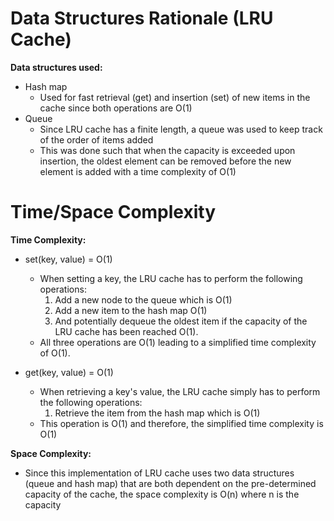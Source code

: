 # Data Structures Rationale (LRU Cache)
**Data structures used:**
* Hash map
  * Used for fast retrieval (get) and insertion (set) of new items in the cache since both operations are O(1)
* Queue
  * Since LRU cache has a finite length, a queue was used to keep track of the order of items added
  * This was done such that when the capacity is exceeded upon insertion, the oldest element can be removed before the new element is added with a time complexity of O(1)



# Time/Space Complexity
**Time Complexity:**
* set(key, value) = O(1)
  * When setting a key, the LRU cache has to perform the following operations:
    1. Add a new node to the queue which is O(1)
    2. Add a new item to the hash map O(1)
    3. And potentially dequeue the oldest item if the capacity of the LRU cache has been reached O(1). 
  * All three operations are O(1) leading to a simplified time complexity of O(1).
    
* get(key, value) = O(1)
  * When retrieving a key's value, the LRU cache simply has to perform the following operations:
    1. Retrieve the item from the hash map which is O(1)
  * This operation is O(1) and therefore, the simplified time complexity is O(1)


**Space Complexity:**
* Since this implementation of LRU cache uses two data structures (queue and hash map) that are both dependent on the pre-determined capacity of the cache, the space complexity is O(n) where n is the capacity


